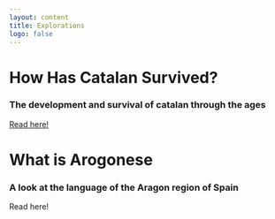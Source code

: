 ```yaml
---
layout: content
title: Explorations
logo: false
---
```



<h1> How Has Catalan Survived? </h1>

<h3>The development and survival of catalan through the ages</h3>
<p><a href="https://jguallar-blasco.github.io/explorations/catalan_survival">Read here!</a></p>

<h1>What is Arogonese</h1>

<h3>A look at the language of the Aragon region of Spain</h3>
<p>Read here!</p>
